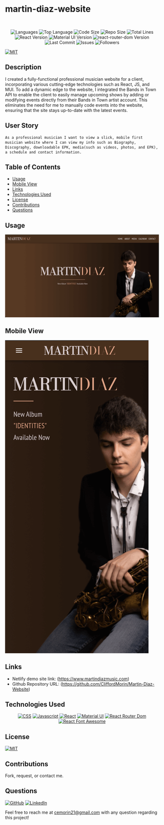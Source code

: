 # martin-diaz-website

</br>
<p align="center">
    <img src="https://img.shields.io/github/languages/count/CliffordMorin/Glenn-Gifford-Website?style=plastic" alt="Languages" />
    <img src="https://img.shields.io/github/languages/top/CliffordMorin/Glenn-Gifford-Website?style=plastic&labelColor=yellow" alt="Top Language" />
    <img src="https://img.shields.io/github/languages/code-size/CliffordMorin/Glenn-Gifford-Website?style=plastic" alt="Code Size" />
    <img src="https://img.shields.io/github/repo-size/CliffordMorin/Glenn-Gifford-Website?style=plastic" alt="Repo Size" />   
    <img src="https://img.shields.io/tokei/lines/github/CliffordMorin/Glenn-Gifford-Website?style=plastic" alt="Total Lines" />
    <img src="https://img.shields.io/github/package-json/dependency-version/CliffordMorin/Glenn-Gifford-Website/react?style=plastic" alt="React Version" />
    <img src="https://img.shields.io/github/package-json/dependency-version/CliffordMorin/Glenn-Gifford-Website/material-ui?style=plastic" alt="Material UI Version" />
     <img src="https://img.shields.io/github/package-json/dependency-version/CliffordMorin/Glenn-Gifford-Website/react-router-dom?style=plastic" alt="react-router-dom Version" />
    <img src="https://img.shields.io/github/last-commit/CliffordMorin/Glenn-Gifford-Website?style=plastic" alt="Last Commit" />  
    <img src="https://img.shields.io/github/issues/CliffordMorin/Glenn-Gifford-Website?style=plastic" alt="Issues" />  
    <img src="https://img.shields.io/github/followers/CliffordMorin?style=social" alt="Followers" />  
</p>

[![MIT](https://img.shields.io/badge/license-MIT-green?style=plastic)](https://github.com/git/git-scm.com/blob/main/MIT-LICENSE.txt)

## Description

I created a fully-functional professional musician website for a client, incorporating various cutting-edge technologies such as React, JS, and MUI. To add a dynamic edge to the website, I integrated the Bands in Town API to enable the client to easily manage upcoming shows by adding or modifying events directly from their Bands in Town artist account. This eliminates the need for me to manually code events into the website, ensuring that the site stays up-to-date with the latest events.

## User Story

```
As a professional musician I want to view a slick, mobile first musician website where I can view my info such as Biography, Discography, downloadable EPK, media(such as videos, photos, and EPK), a schedule and contact information.
```

## Table of Contents

- [Usage](#usage)
- [Mobile View](#mobile-view)
- [Links](#links)
- [Technologies Used](#technologies-used)
- [License](#license)
- [Contributions](#contributions)
- [Questions](#questions)

## Usage

![Demo](public/thumb.png)

## Mobile View

![Demo](src/images/mobile.png)

## Links

- Netlify demo site link: (https://www.martindiazmusic.com)
- Github Repository URL: (https://github.com/CliffordMorin/Martin-Diaz-Website)

## Technologies Used

<p align="center">
    <a href="https://developer.mozilla.org/en-US/docs/Web/CSS"><img src="https://img.shields.io/badge/-CSS-blue?style=for-the-badge" alt="CSS" /></a>
    <a href="https://www.javascript.com/"><img src="https://img.shields.io/badge/-Javascript-yellow?style=for-the-badge" alt="Javascript" /></a>
    <a href="https://reactjs.org/"><img src="https://img.shields.io/badge/-React-blue?style=for-the-badge" alt="React" /></a>
     <a href="https://mui.com/"><img src="https://img.shields.io/badge/-Material%20UI-blue?style=for-the-badge" alt="Material UI" /></a>
      <a href="https://reactrouter.com/web/guides/quick-start"><img src="https://img.shields.io/badge/-React%20Router%20Dom-teal?style=for-the-badge" alt="React Router Dom" /></a>
      <a href="https://fontawesome.com/v5.15/how-to-use/on-the-web/using-with/react"><img src="https://img.shields.io/badge/-React%20Font%20Awesome-blue?style=for-the-badge" alt="React Font Awesome" /></a>
</p>

## License

[![MIT](https://img.shields.io/badge/license-MIT-green?style=plastic)](https://github.com/git/git-scm.com/blob/main/MIT-LICENSE.txt)

## Contributions

Fork, request, or contact me.

## Questions

[![GitHub](https://img.shields.io/badge/My%20GitHub-Click%20Me!-blueviolet?style=plastic&logo=GitHub)](https://github.com/CliffordMorin)
[![LinkedIn](https://img.shields.io/badge/My%20LinkedIn-Click%20Me!-grey?style=plastic&logo=LinkedIn&labelColor=blue)](https://www.linkedin.com/in/morin-clifford-129888a9/)

Feel free to reach me at cemorin21@gmail.com with any question regarding this project!
